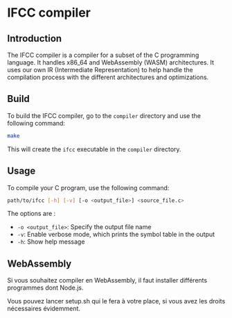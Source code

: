 # IFCC compiler

## Introduction

The IFCC compiler is a compiler for a subset of the C programming language. It handles x86_64 and WebAssembly (WASM) architectures. It uses our own IR (Intermediate Representation) to help handle the compilation process with the different architectures and optimizations.

## Build

To build the IFCC compiler, go to the `compiler` directory and use the following command:

```bash
make
```

This will create the `ifcc` executable in the `compiler` directory.

## Usage

To compile your C program, use the following command:

```bash
path/to/ifcc [-h] [-v] [-o <output_file>] <source_file.c>
```

The options are :
- `-o <output_file>`: Specify the output file name
- `-v`: Enable verbose mode, which prints the symbol table in the output
- `-h`: Show help message

## WebAssembly

Si vous souhaitez compiler en WebAssembly, il faut installer différents programmes dont Node.js. 

Vous pouvez lancer setup.sh qui le fera à votre place, si vous avez les droits nécessaires évidemment.